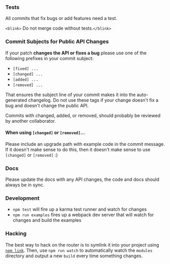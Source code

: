 ### Tests

All commits that fix bugs or add features need a test.

`<blink>` Do not merge code without tests.`</blink>`

### Commit Subjects for Public API Changes

If your patch **changes the API or fixes a bug** please use one of the
following prefixes in your commit subject:

- `[fixed] ...`
- `[changed] ...`
- `[added] ...`
- `[removed] ...`

That ensures the subject line of your commit makes it into the
auto-generated changelog. Do not use these tags if your change doesn't
fix a bug and doesn't change the public API.

Commits with changed, added, or removed, should probably be reviewed by
another collaborator.

#### When using `[changed]` or `[removed]`...

Please include an upgrade path with example code in the commit message.
If it doesn't make sense to do this, then it doesn't make sense to use
`[changed]` or `[removed]` :)

### Docs

Please update the docs with any API changes, the code and docs should
always be in sync.

### Development

- `npm test` will fire up a karma test runner and watch for changes
- `npm run examples` fires up a webpack dev server that will watch
  for changes and build the examples

### Hacking

The best way to hack on the router is to symlink it into your project
using [`npm link`](https://docs.npmjs.com/cli/link). Then, use `npm run watch`
to automatically watch the `modules` directory and output a new `build`
every time something changes.
